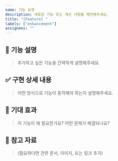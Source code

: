 ```yaml
---
name: 기능 요청
description: 새로운 기능 또는 개선 사항을 제안해주세요.
title: "[Feature] "
labels: ["enhancement"]
assignees: ""
---
```


## 🚀 기능 설명
> 추가하고 싶은 기능을 간략하게 설명해주세요.

## ✅ 구현 상세 내용
> 어떤 방식으로 기능이 동작해야 하는지 설명해주세요.

## 🎯 기대 효과
> 이 기능이 왜 필요한가요? 어떤 문제가 해결되나요?

## 📸 참고 자료
> (필요하다면 관련 문서, 이미지, 또는 링크 추가)
